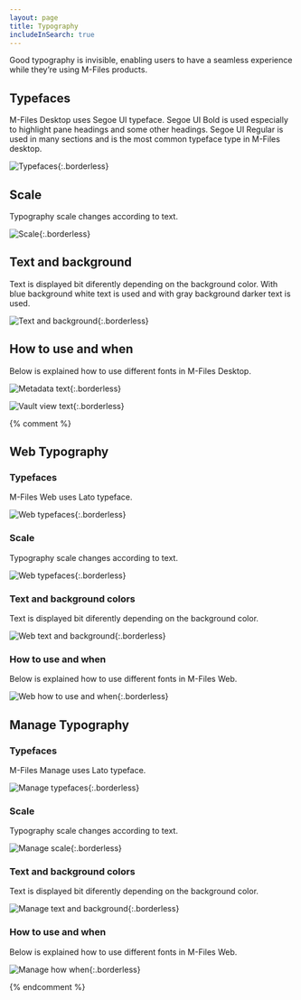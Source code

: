 ```yaml
---
layout: page
title: Typography
includeInSearch: true
---
```


Good typography is invisible, enabling users to have a seamless experience while they’re using M-Files products.

## Typefaces

M-Files Desktop uses Segoe UI typeface. Segoe UI Bold is used especially to highlight pane headings and some other headings. Segoe UI Regular is used in many sections and is the most common typeface type in M-Files desktop.

![Typefaces](typefaces.png){:.borderless}

## Scale

Typography scale changes according to text.

![Scale](scale.png){:.borderless}

## Text and background

Text is displayed bit diferently depending on the background color. With blue background white text is used and with gray background darker text is used.

![Text and background](text-background.png){:.borderless}

## How to use and when

Below is explained how to use different fonts in M-Files Desktop.

![Metadata text](metadatacard-text.png){:.borderless}

![Vault view text](vault-view-text.png){:.borderless}

{% comment %} 

## Web Typography

### Typefaces

M-Files Web uses Lato typeface.

![Web typefaces](web-typefaces.png){:.borderless}

### Scale

Typography scale changes according to text.

![Web typefaces](web-scale.png){:.borderless}

### Text and background colors

Text is displayed bit diferently depending on the background color.

![Web text and background](web-text-and-background.png){:.borderless}

### How to use and when

Below is explained how to use different fonts in M-Files Web.

![Web how to use and when](web-how-to-use-and-when.png){:.borderless}


## Manage Typography

### Typefaces

M-Files Manage uses Lato typeface.

![Manage typefaces](manage-typefaces.png){:.borderless}

### Scale

Typography scale changes according to text.

![Manage scale](manage-scale.png){:.borderless}

### Text and background colors

Text is displayed bit diferently depending on the background color.

![Manage text and background](manage-text-and-background-colors.png){:.borderless}

### How to use and when

Below is explained how to use different fonts in M-Files Web.

![Manage how when](manage-how-to-use-and-when.png){:.borderless}

 {% endcomment %}